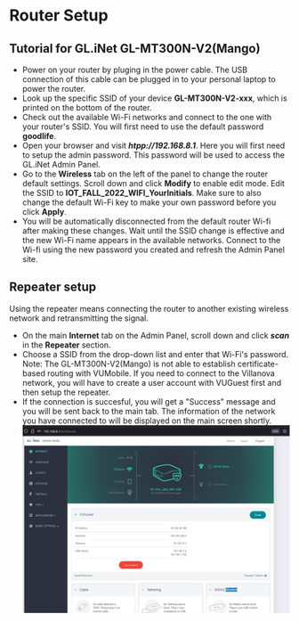 # Router Setup 

## Tutorial for GL.iNet GL-MT300N-V2(Mango) 

- Power on your router by pluging in the power cable.
The USB connection of this cable can be plugged in to your personal laptop to power the router. 
- Look up the specific SSID of your device **GL-MT300N-V2-xxx**, which is printed on the bottom of the router.
- Check out the available Wi-Fi networks and connect to the one with your router's SSID. 
You will first need to use the default password **goodlife**.
- Open your browser and visit **_htpp://192.168.8.1_**.
Here you will first need to setup the admin password. This password will be used to access the GL.iNet Admin Panel.
- Go to the **Wireless** tab on the left of the panel to change the router default settings.
Scroll down and click **Modify** to enable edit mode. Edit the SSID to **IOT_FALL_2022_WIFI_YourInitials**. 
Make sure to also change the default Wi-Fi key to make your own password before you click **Apply**.
- You will be automatically disconnected from the default router Wi-fi after making these changes.
Wait until the SSID change is effective and the new Wi-Fi name appears in the available networks.
Connect to the Wi-fi using the new password you created and refresh the Admin Panel site.

## Repeater setup
Using the repeater means connecting the router to another existing wireless network and retransmitting the signal.

- On the main **Internet** tab on the Admin Panel, scroll down and click **_scan_** in the **Repeater** section.
- Choose a SSID from the drop-down list and enter that Wi-Fi's password.
Note: The GL-MT300N-V2(Mango) is not able to establish certificate-based routing with VUMobile. 
If you need to connect to the Villanova network, you will have to create a user account with VUGuest first and then setup the repeater.
- If the connection is succesful, you will get a "Success" message and you will be sent back to the main tab.
The information of the network you have connected to will be displayed on the main screen shortly. 
![Successful Connection](https://github.com/HectorGBoissier/CSC8566_IOT_Fall2022/blob/Router_tutorial/Setup_Router_Tutorial/Images/Successful_Connection.jpg)
